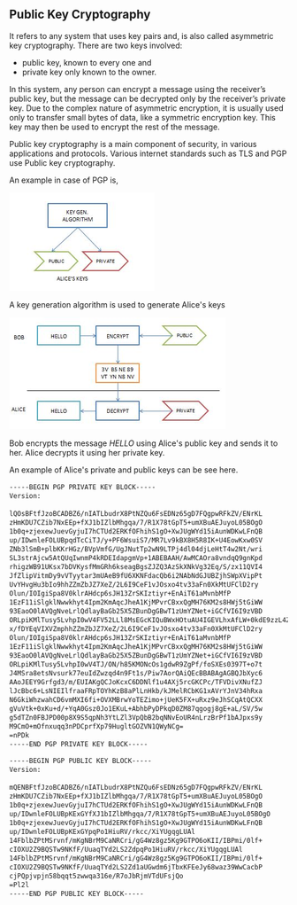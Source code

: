 ##	Public Key Cryptography

It refers to any system that uses key pairs and, is also called asymmetric key cryptography.
There are two keys involved: 
* public key, known to every one and  
* private key only known to the owner.  

In this system, any person can encrypt a message using the receiver’s public key, 
but the message can be decrypted only by the receiver’s private key.
Due to the complex nature of asymmetric encryption, it is usually used only to transfer small bytes of data, 
like a symmetric encryption key. This key may then be used to encrypt the rest of the message.

Public key cryptography is a main component of security, in various applications and protocols. 
Various internet standards such as TLS and PGP use Public key cryptography. 

An example in case of PGP is,

![pkc1.jpg](/assets/pkc2.JPG)

A key generation algorithm is used to generate Alice's keys

![pkc2.jpg](/assets/pkc1.JPG)

Bob encrypts the message _HELLO_ using Alice's public key and sends it to her. Alice decrypts it using her private key.

An example of Alice's private and public keys can be see here.
```
-----BEGIN PGP PRIVATE KEY BLOCK-----
Version: 

lQOsBFtfJzoBCADBZ6/nIATLbudrX8PtNZQu6FsEDNz65gD7FQgpwRFkZV/ENrKL
zHmKDU7CZib7NxEEp+fXJ1bIZlbMhgqa/7/R1X78tGpT5+umXBuAEJuyoL05BOgO
1b0q+zjexewJuevGyjuI7hCTUd2ERKfOFhihS1gO+XwJUgWYd15iAunWDKwLFnQB
up/IDwnleFOLUBpqdTcCiTJ/y+PF6WsuiS7/MR7Lv9kBX8H5R8IK+U4EowKxw0SV
ZNb3lSmB+plbKKrHGz/BVpVmfG/UgJNutTp2wN9LTPj4dl04djLeHtT4w2Nt/wri
SL3strAjcw5AtQUqIwnmP4kRDEIdapgmVp+1ABEBAAH/AwMCAOra8vndqQ9gnKpd
rhigzWB91UKsx7bDVKysfMmGRh6kseagBgsZJZQ3AzSkXNkVg32Eq/S/zx11QVI4
JfZlipVitmDy9vVTyytar3mUAeB9fU6XKNFdacQb6i2NAbNdGJUBZjhSWpXVipPt
UvYHvgHu3bIo9hhZZmZbJZ7XeZ/2L6I9CeF1vJOsxo4tv33aFn0XkMtUFClD2ry
Olun/IOIgiSpa8V0klrAHdcp6sJH13ZrSKIztiyr+EnAiT61aMvnbMfP
1EzF11iSlgklNwwkhyt4Ipm2KmAqcJheA1KjMPvrCBxxQgMH76KM2s8HWj5tGiWW
93EaoO0lAVQgNveLrlQdlayBaGb25X5ZBunDgGBwT1zUmYZNet+iGCfVI6I9zVBD
ORLpiKMlTusy5LvhpI0wV4FV52LLl8MsEGcKIQuBWxHOtuAU4IGEVLhxAfLW+0kdE9zzL4ZSX
x/fDYEqVIXVZmphhZZmZbJZ7XeZ/2L6I9CeF1vJOsxo4tv33aFn0XkMtUFClD2ry
Olun/IOIgiSpa8V0klrAHdcp6sJH13ZrSKIztiyr+EnAiT61aMvnbMfP
1EzF11iSlgklNwwkhyt4Ipm2KmAqcJheA1KjMPvrCBxxQgMH76KM2s8HWj5tGiWW
93EaoO0lAVQgNveLrlQdlayBaGb25X5ZBunDgGBwT1zUmYZNet+iGCfVI6I9zVBD
ORLpiKMlTusy5LvhpI0wV4TJ/ON/h85KMONcOs1gdwR9ZgPf/foSXEs0397T+o7t
J4MSra8etsNvsurk77euIdZwzqd4n9Ft1s/Piw7AorQAiQEcBBABAgAGBQJbXyc6
AAoJEEY9Grfgd3/m/EUIAKgQCJoKcxC6DDNlf1u4AXj5rcGKCPc/TFVDivXNufZJ
lJcBbc6+LsNIEIlfraaFRpTOYhKzB8aPlLnHkb/kJMelRCbKG1xAVrYJnV34hRxa
N6GkiWhzwahCD6vmMXI6fi+OVXMBrwYoTEZimo+jUeK5FX+uRxz9eJhSCqAtQCXX
gVuVtk+0xKu+d/+YqA0Gsz0Jo1EKuL+AbhbPyDPkqD0ZM87qgogj8gE+aL/SV/5w
g5dTZn0FBJPD00p8X9S5qpNh3YtLZl3VpQbB2bqNNvEoUR4nLrzBrPf1bAJpxs9y
M9CmO+mOfnxuqq3nPDCprfXp79HugltGOZVN1QWyNCg=
=nPDk
-----END PGP PRIVATE KEY BLOCK-----
```

```
-----BEGIN PGP PUBLIC KEY BLOCK-----
Version: 

mQENBFtfJzoBCADBZ6/nIATLbudrX8PtNZQu6FsEDNz65gD7FQgpwRFkZV/ENrKL
zHmKDU7CZib7NxEEp+fXJ1bIZlbMhgqa/7/R1X78tGpT5+umXBuAEJuyoL05BOgO
1b0q+zjexewJuevGyjuI7hCTUd2ERKfOFhihS1gO+XwJUgWYd15iAunWDKwLFnQB
up/IDwnleFOLUBpKExGYfXJ1bIZlbMhgqa/7/R1X78tGpT5+umXBuAEJuyoL05BOgO
1b0q+zjexewJuevGyjuI7hCTUd2ERKfOFhihS1gO+XwJUgWYd15iAunWDKwLFnQB
up/IDwnleFOLUBpKExGYpqPo1HiuRV/rkcc/XiYUgqgLUAl
14FblbZPtMSrvnf/mKgNBrM9CaNRCri/gG4Wz8gz5Kg9GTPO6oKII/IBPmi/0lf+
cIOXU2Z9BQSTw9NKfF/UuaqTYd2LS2ZdpqPo1HiuRV/rkcc/XiYUgqgLUAl
14FblbZPtMSrvnf/mKgNBrM9CaNRCri/gG4Wz8gz5Kg9GTPO6oKII/IBPmi/0lf+
cIOXU2Z9BQSTw9NKfF/UuaqTYd2LS2Zd1aUGwdm6jTbxKFEeJy68waz39WwCacbP
cjPQpjvpjn58bqqt5zwwqa316e/R7oJbRjmVTdUFsjQo
=Pl2l
-----END PGP PUBLIC KEY BLOCK-----
```
